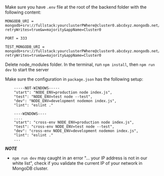 Make sure you have `.env` file at the root of the backend folder with the following content:
```
MONGODB_URI = mongodb+srv://fullstack:yourclusterPWhere@cluster0.abcdxyz.mongodb.net/?retryWrites=true&w=majority&appName=Cluster0 

PORT = 333

TEST_MONGODB_URI = mongodb+srv://fullstack:yourclusterPWhere@cluster0.abcdxyz.mongodb.net/testBlogApp?retryWrites=true&w=majority&appName=Cluster0
```

Delete node_modules folder. In the terminal, run `npm install`, then `npm run dev` to start the server


Make sure the configuration in `package.json` has the following setup:
```
    -----NOT-WINDOWS-----
    "start": "NODE_ENV=production node index.js",
    "test": "NODE_ENV=test node --test",
    "dev": "NODE_ENV=development nodemon index.js",
    "lint": "eslint ."
```

```
    ----WINDOWS----
    ....
    "start": "cross-env NODE_ENV=production node index.js",
    "test": "cross-env NODE_ENV=test node --test",
    "dev": "cross-env NODE_ENV=development nodemon index.js",
    "lint": "eslint ."
    ...
```


***NOTE***
- `npm run dev` may caught in an error "... your IP address is not in our white list", check if you validate the current IP of your network in MongoDB cluster.